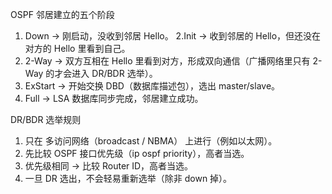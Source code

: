 OSPF 邻居建立的五个阶段
1. Down → 刚启动，没收到邻居 Hello。
2.Init → 收到邻居的 Hello，但还没在对方的 Hello 里看到自己。
3. 2-Way → 双方互相在 Hello 里看到对方，形成双向通信（广播网络里只有 2-Way 的才会进入 DR/BDR 选举）。
4. ExStart → 开始交换 DBD（数据库描述包），选出 master/slave。
5. Full → LSA 数据库同步完成，邻居建立成功。

DR/BDR 选举规则
1. 只在 多访问网络（broadcast / NBMA） 上进行（例如以太网）。
2. 先比较 OSPF 接口优先级（ip ospf priority），高者当选。
3. 优先级相同 → 比较 Router ID，高者当选。
4. 一旦 DR 选出，不会轻易重新选举（除非 down 掉）。